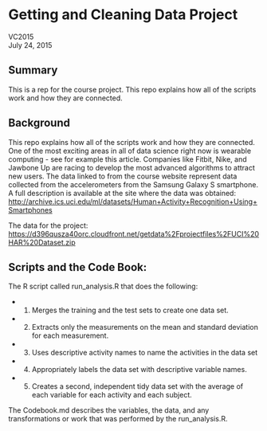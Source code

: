 # Getting and Cleaning Data Project
VC2015  
July 24, 2015  

## Summary

This is a rep for the course project. This repo explains how all of the scripts work and how they are connected. 

## Background 

This repo explains how all of the scripts work and how they are connected. One of the most exciting areas in all of data science right now is wearable computing - see for example this article.  Companies like Fitbit, Nike, and Jawbone Up are racing to develop the most advanced algorithms to attract new users. The data linked to from the course website represent data collected from the accelerometers from the Samsung Galaxy S smartphone. A full description is available at the site where the data was obtained:
http://archive.ics.uci.edu/ml/datasets/Human+Activity+Recognition+Using+Smartphones

The data for the project:
https://d396qusza40orc.cloudfront.net/getdata%2Fprojectfiles%2FUCI%20HAR%20Dataset.zip

##  Scripts and the Code Book:

The R script called run_analysis.R that does the following:

- 1) Merges the training and the test sets to create one data set.
- 2) Extracts only the measurements on the mean and standard deviation for each measurement. 
- 3) Uses descriptive activity names to name the activities in the data set
- 4) Appropriately labels the data set with descriptive variable names. 
- 5) Creates a second, independent tidy data set with the average of each variable for each activity and each subject. 


The Codebook.md describes the variables, the data, and any transformations or work that was performed 
by the run_analysis.R.




 
